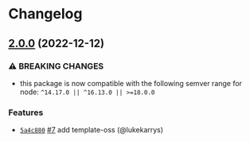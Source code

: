 # Changelog

## [2.0.0](https://github.com/npm/name-from-folder/compare/v1.0.1...v2.0.0) (2022-12-12)

### ⚠️ BREAKING CHANGES

* this package is now compatible with the following semver range for node: `^14.17.0 || ^16.13.0 || >=18.0.0`

### Features

* [`5a4c880`](https://github.com/npm/name-from-folder/commit/5a4c8802d708fb21a7ff46efde2e950e6ebfe40b) [#7](https://github.com/npm/name-from-folder/pull/7) add template-oss (@lukekarrys)
